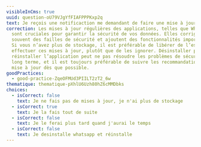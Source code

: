 ```yaml
---
visibleInCms: true
uuid: question-oU79VJgYfFIAFPPPKxp2q
text: Je reçois une notificaction me demandant de faire une mise à jour de whatsapp
correction: Les mises à jour régulières des applications, telles que WhatsApp,
  sont cruciales pour garantir la sécurité de vos données. Elles corrigent
  souvent des failles de sécurité et ajoutent des fonctionnalités importantes.
  Si vous n’avez plus de stockage, il est préférable de libérer de l’espace pour
  effectuer ces mises à jour, plutôt que de les ignorer. Désinstaller puis
  réinstaller l’application peut ne pas résoudre les problèmes de sécurité à
  long terme, et il est toujours préférable de suivre les recommandations de
  mise à jour dès que possible.
goodPractices:
  - good-practice-ZqeOFMUd3PIILT2zT2_6w
thematique: thematique-pXhlU6Uzh80hZ6cMMDbks
choices:
  - isCorrect: false
    text: Je ne fais pas de mises à jour, je n'ai plus de stockage
  - isCorrect: true
    text: Je la fais tout de suite
  - isCorrect: false
    text: Je le ferai plus tard quand j'aurai le temps
  - isCorrect: false
    text: Je desinstalle whatsapp et réinstalle
---
```

